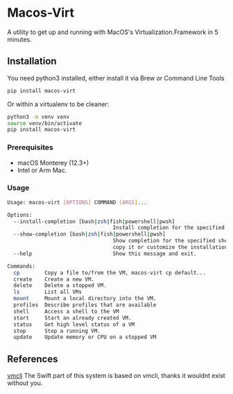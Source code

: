 # Macos-Virt

A utility to get up and running with MacOS's Virtualization.Framework in 5 minutes.


## Installation
You need python3 installed, either install it via Brew or Command Line Tools
```bash
pip install macos-virt
```

Or within a virtualenv to be cleaner:

```bash
python3 -m venv venv
source venv/bin/activate
pip install macos-virt
```

### Prerequisites

* macOS Monterey (12.3+)
* Intel or Arm Mac.

### Usage

```bash
Usage: macos-virt [OPTIONS] COMMAND [ARGS]...

Options:
  --install-completion [bash|zsh|fish|powershell|pwsh]
                                  Install completion for the specified shell.
  --show-completion [bash|zsh|fish|powershell|pwsh]
                                  Show completion for the specified shell, to
                                  copy it or customize the installation.
  --help                          Show this message and exit.

Commands:
  cp        Copy a file to/from the VM, macos-virt cp default...
  create    Create a new VM.
  delete    Delete a stopped VM.
  ls        List all VMs
  mount     Mount a local directory into the VM.
  profiles  Describe profiles that are available
  shell     Access a shell to the VM
  start     Start an already created VM.
  status    Get high level status of a VM
  stop      Stop a running VM.
  update    Update memory or CPU on a stopped VM

```

## References

[vmcli](https://github.com/gyf304/vmcli) The Swift part of this system is based on vmcli, thanks it wouldnt exist without you.